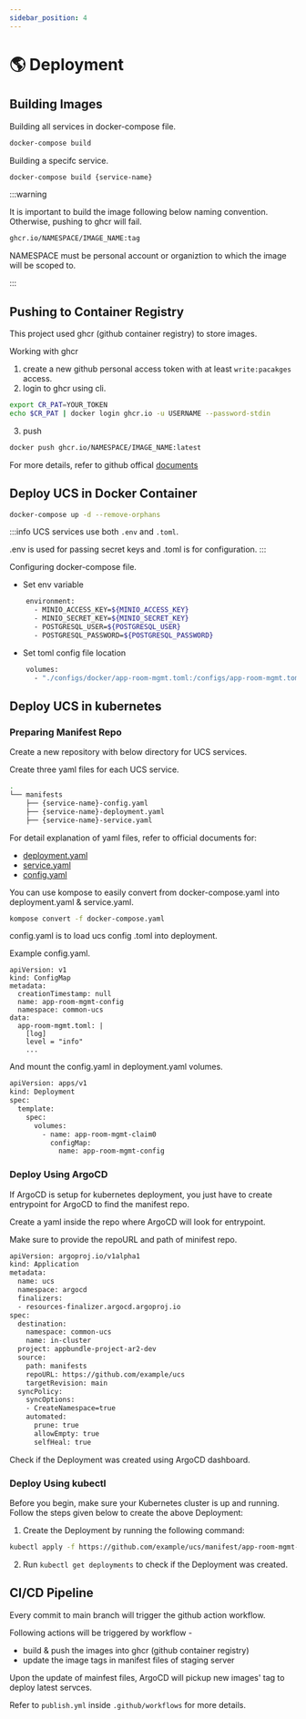 ```yaml
---
sidebar_position: 4
---
```


# 🌎 Deployment

## Building Images

Building all services in docker-compose file.

```bash
docker-compose build
```

Building a specifc service.

```bash
docker-compose build {service-name}
```

:::warning

It is important to build the image following below naming convention.
Otherwise, pushing to ghcr will fail.

```bash
ghcr.io/NAMESPACE/IMAGE_NAME:tag
```

NAMESPACE must be personal account or organiztion to which the image will be scoped to.

:::

## Pushing to Container Registry

This project used ghcr (github container registry) to store images.

Working with ghcr

1. create a new github personal access token with at least `write:pacakges` access.
2. login to ghcr using cli.

```bash
export CR_PAT=YOUR_TOKEN
echo $CR_PAT | docker login ghcr.io -u USERNAME --password-stdin
```

3. push

```bash
docker push ghcr.io/NAMESPACE/IMAGE_NAME:latest
```

For more details, refer to github offical [documents](https://docs.github.com/en/packages/working-with-a-github-packages-registry/working-with-the-container-registry)

## Deploy UCS in Docker Container

```bash
docker-compose up -d --remove-orphans
```

:::info
UCS services use both `.env` and `.toml`.

.env is used for passing secret keys and .toml is for configuration.
:::

Configuring docker-compose file.

-   Set env variable

```bash
    environment:
      - MINIO_ACCESS_KEY=${MINIO_ACCESS_KEY}
      - MINIO_SECRET_KEY=${MINIO_SECRET_KEY}
      - POSTGRESQL_USER=${POSTGRESQL_USER}
      - POSTGRESQL_PASSWORD=${POSTGRESQL_PASSWORD}
```

-   Set toml config file location

```bash
    volumes:
      - "./configs/docker/app-room-mgmt.toml:/configs/app-room-mgmt.toml"
```

## Deploy UCS in kubernetes

### Preparing Manifest Repo

Create a new repository with below directory for UCS services.

Create three yaml files for each UCS service.

```bash
.
└── manifests
    ├── {service-name}-config.yaml
    ├── {service-name}-deployment.yaml
    ├── {service-name}-service.yaml
```

For detail explanation of yaml files, refer to official documents for:

-   [deployment.yaml](https://kubernetes.io/docs/concepts/workloads/controllers/deployment/)
-   [service.yaml](https://kubernetes.io/docs/concepts/services-networking/service/)
-   [config.yaml](https://kubernetes.io/docs/concepts/configuration/configmap/)

You can use kompose to easily convert from docker-compose.yaml into deployment.yaml & service.yaml.

```bash
kompose convert -f docker-compose.yaml
```

config.yaml is to load ucs config .toml into deployment.

Example config.yaml.

```
apiVersion: v1
kind: ConfigMap
metadata:
  creationTimestamp: null
  name: app-room-mgmt-config
  namespace: common-ucs
data:
  app-room-mgmt.toml: |
    [log]
    level = "info"
    ...
```

And mount the config.yaml in deployment.yaml volumes.

```bash
apiVersion: apps/v1
kind: Deployment
spec:
  template:
    spec:
      volumes:
        - name: app-room-mgmt-claim0
          configMap:
            name: app-room-mgmt-config

```

### Deploy Using ArgoCD

If ArgoCD is setup for kubernetes deployment, you just have to create entrypoint for ArgoCD to find the manifest repo.

Create a yaml inside the repo where ArgoCD will look for entrypoint.

Make sure to provide the repoURL and path of minifest repo.

```bash
apiVersion: argoproj.io/v1alpha1
kind: Application
metadata:
  name: ucs
  namespace: argocd
  finalizers:
  - resources-finalizer.argocd.argoproj.io
spec:
  destination:
    namespace: common-ucs
    name: in-cluster
  project: appbundle-project-ar2-dev
  source:
    path: manifests
    repoURL: https://github.com/example/ucs
    targetRevision: main
  syncPolicy:
    syncOptions:
    - CreateNamespace=true
    automated:
      prune: true
      allowEmpty: true
      selfHeal: true
```

Check if the Deployment was created using ArgoCD dashboard.

### Deploy Using kubectl

Before you begin, make sure your Kubernetes cluster is up and running. Follow the steps given below to create the above Deployment:

1.  Create the Deployment by running the following command:

```bash
kubectl apply -f https://github.com/example/ucs/manifest/app-room-mgmt-deployment.yaml
```

2.  Run `kubectl get deployments` to check if the Deployment was created.

## CI/CD Pipeline

Every commit to main branch will trigger the github action workflow.

Following actions will be triggered by workflow -

-   build & push the images into ghcr (github container registry)
-   update the image tags in manifest files of staging server

Upon the update of mainfest files, ArgoCD will pickup new images' tag to deploy latest servces.

Refer to `publish.yml` inside `.github/workflows` for more details.
